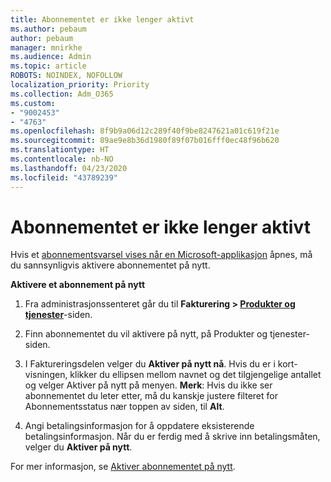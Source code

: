 ```yaml
---
title: Abonnementet er ikke lenger aktivt
ms.author: pebaum
author: pebaum
manager: mnirkhe
ms.audience: Admin
ms.topic: article
ROBOTS: NOINDEX, NOFOLLOW
localization_priority: Priority
ms.collection: Adm_O365
ms.custom:
- "9002453"
- "4763"
ms.openlocfilehash: 8f9b9a06d12c289f40f9be8247621a01c619f21e
ms.sourcegitcommit: 89ae9e8b36d1980f89f07b016fff0ec48f96b620
ms.translationtype: HT
ms.contentlocale: nb-NO
ms.lasthandoff: 04/23/2020
ms.locfileid: "43789239"
---
```

# <a name="subscription-no-longer-active"></a>Abonnementet er ikke lenger aktivt

Hvis et [abonnementsvarsel vises når en Microsoft-applikasjon](https://support.office.com/article/A-subscription-notice-appears-when-I-open-an-Office-365-application-4CABE32C-F594-4C0E-9191-3D3ADE10CCEB) åpnes, må du sannsynligvis aktivere abonnementet på nytt.

**Aktivere et abonnement på nytt**

1. Fra administrasjonssenteret går du til **Fakturering > [Produkter og tjenester](https://go.microsoft.com/fwlink/p/?linkid=842054)**-siden.

2. Finn abonnementet du vil aktivere på nytt, på Produkter og tjenester-siden.

3. I Faktureringsdelen velger du **Aktiver på nytt nå**.  Hvis du er i kort-visningen, klikker du ellipsen mellom navnet og det tilgjengelige antallet og velger Aktiver på nytt på menyen. **Merk**: Hvis du ikke ser abonnementet du leter etter, må du kanskje justere filteret for Abonnementsstatus nær toppen av siden, til **Alt**.

4. Angi betalingsinformasjon for å oppdatere eksisterende betalingsinformasjon. Når du er ferdig med å skrive inn betalingsmåten, velger du **Aktiver på nytt**.

For mer informasjon, se [Aktiver abonnementet på nytt](https://docs.microsoft.com/office365/admin/subscriptions-and-billing/reactivate-your-subscription). 

